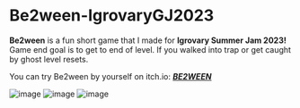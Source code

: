 # Be2ween-IgrovaryGJ2023
**Be2ween** is a fun short game that I made for **Igrovary Summer Jam 2023!**
Game end goal is to get to end of level. If you walked into trap or get caught by ghost level resets.

You can try Be2ween by yourself on itch.io: [**_BE2WEEN_**](https://solid-black.itch.io/be2ween)

![image](https://github.com/user-attachments/assets/b707db99-1e77-49df-91cd-b89ebb6ccf94)
![image](https://github.com/user-attachments/assets/2ae0a48a-8e9b-471a-9d86-e0c53296114e)
![image](https://github.com/user-attachments/assets/9536cde8-051b-4cea-a550-5583a8dd6e09)
